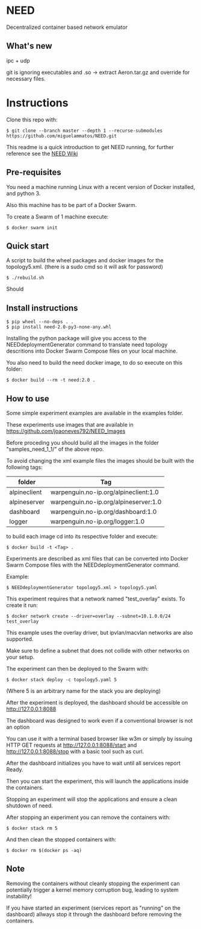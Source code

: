 # NEED
Decentralized container based network emulator


## What's new

ipc + udp

git is ignoring executables and .so -> extract Aeron.tar.gz and override for necessary files.




# Instructions 

Clone this repo with:
```
$ git clone --branch master --depth 1 --recurse-submodules https://github.com/miguelammatos/NEED.git
```

This readme is a quick introduction to get NEED running, for further reference see the [NEED Wiki](https://github.com/miguelammatos/NEED/wiki)

## Pre-requisites
You need a machine running Linux with a recent version of Docker installed, and python 3.

Also this machine has to be part of a Docker Swarm.

To create a Swarm of 1 machine execute:
```
$ docker swarm init
```

## Quick start

A script to build the wheel packages and docker images for the topology5.xml. 
(there is a sudo cmd so it will ask for password)
```
$ ./rebuild.sh
```

Should 

## Install instructions
```
$ pip wheel --no-deps . .
$ pip install need-2.0-py3-none-any.whl
```
Installing the python package will give you access to the NEEDdeploymentGenerator command to translate need topology descritions into Docker Swarm Compose files on your local machine.

You also need to build the need docker image, to do so execute on this folder:
```
$ docker build --rm -t need:2.0 .
```

## How to use
Some simple experiment examples are available in the examples folder.

These experiments use images that are available in https://github.com/joaoneves792/NEED_Images

Before proceding you should build all the images in the folder "samples_need_1_1/" of the above repo.

To avoid changing the xml example files the images should be built with the following tags:

|folder|Tag|
|------|---|
|alpineclient|  warpenguin.no-ip.org/alpineclient:1.0 |
|alpineserver|  warpenguin.no-ip.org/alpineserver:1.0 |
|dashboard|     warpenguin.no-ip.org/dashboard:1.0 |
|logger|        warpenguin.no-ip.org/logger:1.0 |

to build each image cd into its respective folder and execute:
```
$ docker build -t <Tag> .
```

Experiments are described as xml files that can be converted into Docker Swarm Compose files with the NEEDdeploymentGenerator command.

Example:
```
$ NEEDdeploymentGenerator topology5.xml > topology5.yaml
```

This experiment requires that a network named "test_overlay" exists.
To create it run:
```
$ docker network create --driver=overlay --subnet=10.1.0.0/24 test_overlay
```

This example uses the overlay driver, but ipvlan/macvlan networks are also supported.

Make sure to define a subnet that does not collide with other networks on your setup.


The experiment can then be deployed to the Swarm with:
```
$ docker stack deploy -c topology5.yaml 5
```

(Where 5 is an arbitrary name for the stack you are deploying)

After the experiment is deployed, the dashboard should be accessible on http://127.0.0.1:8088

The dashboard was designed to work even if a conventional browser is not an option

You can use it with a terminal based browser like w3m or simply by issuing HTTP GET requests at http://127.0.0.1:8088/start
and http://127.0.0.1:8088/stop with a basic tool such as curl.

After the dashboard initializes you have to wait until all services report Ready.

Then you can start the experiment, this will launch the applications inside the containers.

Stopping an experiment will stop the applications and ensure a clean shutdown of need.

After stopping an experiment you can remove the containers with:
```
$ docker stack rm 5
```

And then clean the stopped containers with:
```
$ docker rm $(docker ps -aq)
```

## Note
Removing the containers without cleanly stopping the experiment can potentially trigger a kernel memory corruption bug, leading to system instability!

If you have started an experiment (services report as "running" on the dashboard) allways stop it through the dashboard before removing the containers.


